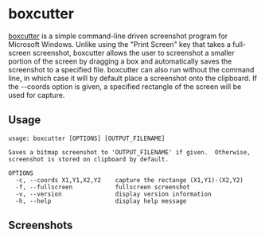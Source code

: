 # boxcutter #

[boxcutter](http://rasm.ods.org/boxcutter) is a simple command-line driven screenshot program for Microsoft Windows. Unlike using the "Print Screen" key that takes a full-screen screenshot, boxcutter allows the user to screenshot a smaller portion of the screen by dragging a box and automatically saves the screenshot to a specified file. boxcutter can also run without the command line, in which case it will by default place a screenshot onto the clipboard. If the --coords option is given, a specified rectangle of the screen will be used for capture.


## Usage ##
```
usage: boxcutter [OPTIONS] [OUTPUT_FILENAME]

Saves a bitmap screenshot to 'OUTPUT_FILENAME' if given.  Otherwise, 
screenshot is stored on clipboard by default.

OPTIONS
  -c, --coords X1,Y1,X2,Y2    capture the rectange (X1,Y1)-(X2,Y2)
  -f, --fullscreen            fullscreen screenshot
  -v, --version               display version information
  -h, --help                  display help message
```


## Screenshots ##
![![](http://rasm.ods.org/boxcutter/images/thumbs/screenshot.png)](http://rasm.ods.org/boxcutter/images/screenshot.png)